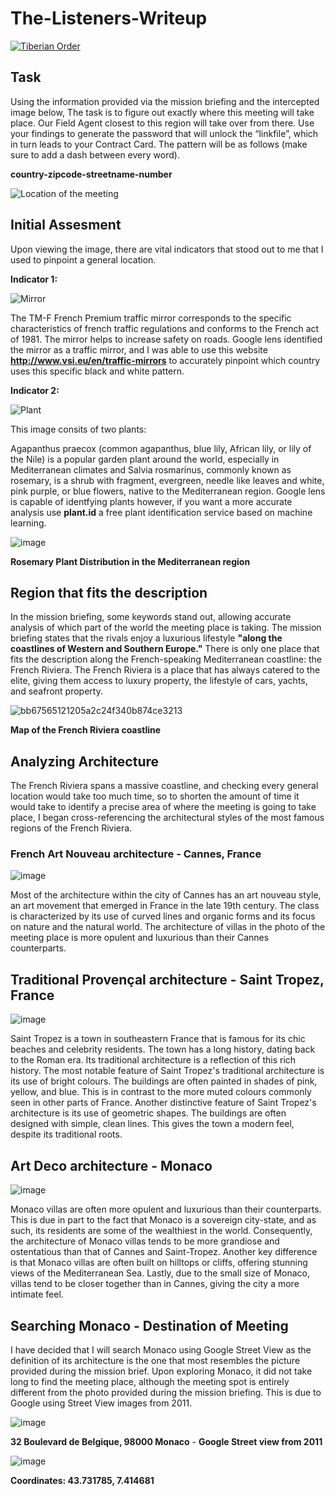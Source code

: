# The-Listeners-Writeup

[![Tiberian Order](https://tiberianorder.com/wp-content/uploads/2022/08/cropped-tiberian-order-logo-1-e1661795665424.png)](https://tiberianorder.com/contracts/the-listeners/)

## Task

Using the information provided via the mission briefing and the intercepted image below, The task is to figure out exactly where this meeting will take place. Our Field Agent closest to this region will take over from there. Use your findings to generate the password that will unlock the “linkfile”, which in turn leads to your Contract Card. The pattern will be as follows (make sure to add a dash between every word).

  **country-zipcode-streetname-number**
  
  ![Location of the meeting](https://tiberianorder.com/wp-content/uploads/2022/08/the-listeners.jpg)
  
  ## Initial Assesment
  Upon viewing the image, there are vital indicators that stood out to me that I used to pinpoint a general location.  
  
  **Indicator 1:** 
  
  ![Mirror](https://github.com/VEEXH/The-Listeners-Writeup/blob/main/S1.jpg "TM-F French Premium traffic mirror")
  
  The TM-F French Premium traffic mirror corresponds to the specific characteristics of french traffic regulations and conforms to the French act of 1981. The mirror helps to increase safety on roads. Google lens identified the mirror as a traffic mirror, and I was able to use this website **http://www.vsi.eu/en/traffic-mirrors** to accurately pinpoint which country uses this specific black and white pattern. 
  
  **Indicator 2:**
  
  ![Plant](https://github.com/VEEXH/The-Listeners-Writeup/blob/main/S2.jpg "Rosemary plant")
  
  This image consits of two plants:
  
  Agapanthus praecox (common agapanthus, blue lily, African lily, or lily of the Nile) is a popular garden plant around the world, especially in Mediterranean climates and Salvia rosmarinus, commonly known as rosemary, is a shrub with fragment, evergreen, needle like leaves and white, pink purple, or blue flowers, native to the Mediterranean region. Google lens is capable of identfying plants however, if you want a more accurate analysis use **plant.id** a free plant identification service based on machine learning. 
  
  ![image](https://user-images.githubusercontent.com/103153079/187551803-67e836a1-f9dc-431f-a13e-0dfc9692e8b1.png)

**Rosemary Plant Distribution in the Mediterranean region**

## Region that fits the description

In the mission briefing, some keywords stand out, allowing accurate analysis of which part of the world the meeting place is taking. The mission briefing states that the rivals enjoy a luxurious lifestyle **"along the coastlines of Western and Southern Europe."** There is only one place that fits the description along the French-speaking Mediterranean coastline: the French Riviera. The French Riviera is a place that has always catered to the elite, giving them access to luxury property, the lifestyle of cars, yachts, and seafront property.  

![bb67565121205a2c24f340b874ce3213](https://user-images.githubusercontent.com/103153079/187552575-e8096e33-7156-4022-8990-e2f4012938ff.jpg)

**Map of the French Riviera coastline**

## Analyzing Architecture 

The French Riviera spans a massive coastline, and checking every general location would take too much time, so to shorten the amount of time it would take to identify a precise area of where the meeting is going to take place, I began cross-referencing the architectural styles of the most famous regions of the French Riviera.  

### French Art Nouveau architecture - Cannes, France
![image](https://user-images.githubusercontent.com/103153079/187554353-17ddd788-7c19-4d51-8b3c-1a896e4329ee.png)

Most of the architecture within the city of Cannes has an art nouveau style, an art movement that emerged in France in the late 19th century. The class is characterized by its use of curved lines and organic forms and its focus on nature and the natural world. The architecture of villas in the photo of the meeting place is more opulent and luxurious than their Cannes counterparts. 

## Traditional Provençal architecture - Saint Tropez, France
![image](https://user-images.githubusercontent.com/103153079/187556414-3ecf691e-99f3-4f74-8381-382045ef75f8.png)

Saint Tropez is a town in southeastern France that is famous for its chic beaches and celebrity residents. The town has a long history, dating back to the Roman era. Its traditional architecture is a reflection of this rich history. The most notable feature of Saint Tropez's traditional architecture is its use of bright colours. The buildings are often painted in shades of pink, yellow, and blue. This is in contrast to the more muted colours commonly seen in other parts of France.
Another distinctive feature of Saint Tropez's architecture is its use of geometric shapes. The buildings are often designed with simple, clean lines. This gives the town a modern feel, despite its traditional roots.

## Art Deco architecture - Monaco
![image](https://user-images.githubusercontent.com/103153079/187557370-33a6ca53-ab51-4995-a792-2ee060b14132.png)



Monaco villas are often more opulent and luxurious than their counterparts. This is due in part to the fact that Monaco is a sovereign city-state, and as such, its residents are some of the wealthiest in the world. Consequently, the architecture of Monaco villas tends to be more grandiose and ostentatious than that of Cannes and Saint-Tropez. Another key difference is that Monaco villas are often built on hilltops or cliffs, offering stunning views of the Mediterranean Sea. Lastly, due to the small size of Monaco, villas tend to be closer together than in Cannes, giving the city a more intimate feel.

## Searching Monaco - Destination of Meeting

I have decided that I will search Monaco using Google Street View as the definition of its architecture is the one that most resembles the picture provided during the mission brief. Upon exploring Monaco, it did not take long to find the meeting place, although the meeting spot is entirely different from the photo provided during the mission briefing. This is due to Google using Street View images from 2011.

![image](https://user-images.githubusercontent.com/103153079/187558664-7331ec73-50a3-41e9-8128-5646bb4fb49b.png)

**32 Boulevard de Belgique, 98000 Monaco** - **Google Street view from 2011**

![image](https://github.com/VEEXH/The-Listeners-Writeup/blob/main/S3.jpg "Aerial view of location")

**Coordinates: 43.731785, 7.414681**




